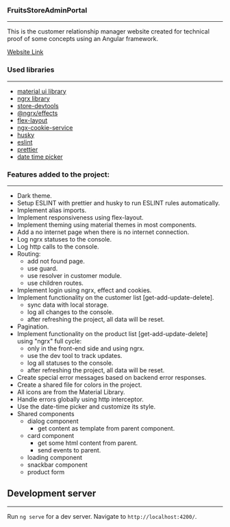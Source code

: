 ### FruitsStoreAdminPortal
----------------------------

This is the customer relationship manager website created for technical proof of some concepts using an Angular framework.

[Website Link](https://fruits-store-f0e94.web.app/login)

### Used libraries
----------------------------
  
  + [material ui library](https://material.angular.io/)
  + [ngrx library](https://www.npmjs.com/package/@ngrx/store)
  + [store-devtools](https://www.npmjs.com/package/@ngrx/store-devtools)
  + [@ngrx/effects](https://www.npmjs.com/package/@ngrx/effects)
  + [flex-layout](https://github.com/angular/flex-layout)
  + [ngx-cookie-service](https://www.npmjs.com/package/ngx-cookie-service)
  + [husky](https://github.com/typicode/husky)
  + [eslint](https://eslint.org/)
  + [prettier](https://prettier.io/)
  + [date time picker](https://www.npmjs.com/package/@mat-datetimepicker/core)


### Features added to the project:
----------------------------
  + Dark theme.
  + Setup ESLINT with prettier and husky to run ESLINT rules automatically.
  + Implement alias imports.
  + Implement responsiveness using flex-layout.
  + Implement theming using material themes in most components.
  + Add a no internet page when there is no internet connection.
  + Log ngrx statuses to the console.
  + Log http calls to the console.
  + Routing: 
    + add not found page.
    + use guard.
    + use resolver in customer module.
    + use children routes.
  + Implement login using ngrx, effect and cookies.
  + Implement functionality on the customer list [get-add-update-delete].
    + sync data with local storage.
    + log all changes to the console.
    + after refreshing the project, all data will be reset.
  + Pagination.
  + Implement functionality on the product list [get-add-update-delete] using "ngrx" full cycle:
    + only in the front-end side and using ngrx.
    + use the dev tool to track updates.
    + log all statuses to the console.
    + after refreshing the project, all data will be reset.
  + Create special error messages based on backend error responses.
  + Create a shared file for colors in the project.
  + All icons are from the Material Library.
  + Handle errors globally using http interceptor. 
  + Use the date-time picker and customize its style.
  + Shared components
    + dialog component
       + get content as template from parent component.	
    + card component
       + get some html content from parent.
       + send events to parent.	
    + loading component
    + snackbar component
    + product form



## Development server
----------------------------
Run `ng serve` for a dev server. Navigate to `http://localhost:4200/`.
